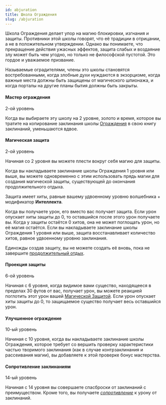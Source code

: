 ```yaml
---
id: abjuration
title: Школа Ограждения
slug: /abjuration
---
```

Школа Ограждения делает упор на магию блокировки, изгнания и защиты. Противники этой школы говорят, что её традиции в отрицании, а не в положительном утверждении. Однако вы понимаете, что прекращение действия ужасных эффектов, защита слабых и воздаяние злу может быть чем угодно, но только не философской пустотой. Это гордое и уважаемое призвание.

Называемые оградителями, члены это школы становятся востребованными, когда злобные духи нуждаются в экзорцизме, когда важные места должны быть защищены от магического шпионажа, и когда порталы на другие планы бытия должны быть закрыты.

#### Мастер ограждения

2-ой уровень

Когда вы выбираете эту школу на 2 уровне, золото и время, которое вы тратите на копирование заклинания школы [Ограждения](https://ttg.club/screens/Abjuration) в свою книгу заклинаний, уменьшаются вдвое.

#### Магическая защита

2-ой уровень

Начиная со 2 уровня вы можете плести вокруг себя магию для защиты.

Когда вы накладываете заклинание школы Ограждения 1 уровня или выше, вы можете одновременно с этим использовать прядь магии для создания магической защиты, существующей до окончания продолжительного отдыха.

Защита имеет хиты, равные вашему удвоенному уровню волшебника + модификатор **Интеллекта**.

Когда вы получаете урон, его вместо вас получает защита. Если урон опускает хиты защиты до 0, то оставшийся после этого урон получаете вы. Когда у защиты остаётся 0 хитов, она не может поглощать урон, но её магия остаётся. Если вы накладываете заклинание школы Ограждения 1 уровня или выше, защита восстанавливает количество хитов, равное удвоенному уровню заклинания.

Единожды создав защиту, вы не можете создать её вновь, пока не завершите [продолжительный отдых](https://ttg.club/screens/long_rest).

#### Проекция защиты

6-ой уровень

Начиная с 6 уровня, когда видимое вами существо, находящееся в пределах 30 футов от вас, получает урон, вы можете реакцией поглотить этот урон вашей [Магической Защитой](https://ttg.club/classes/wizard#a313). Если урон опускает хиты защиты до 0, то защищаемое существо получает весь оставшийся урон.

#### Улучшенное ограждение

10-ый уровень

Начиная с 10 уровня, когда вы накладываете заклинание школы Ограждения, которое требует со вершить проверку характеристики частью творимого заклинания (как в случае контрзаклинания и рассеивания магии), вы добавляете к этой проверке бонус мастерства.

#### Сопротивление заклинаниям

14-ый уровень

Начиная с 14 уровня вы совершаете спасброски от заклинаний с преимуществом. Кроме того, вы получаете [_сопротивление_](https://ttg.club/screens/resistance) к урону от заклинаний.